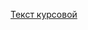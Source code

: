 [Текст курсовой](https://github.com/VexelB/kr3year/blob/8fa8ee9a81a326e72682e8c3f6d9f3bc8e8c6378/%D0%9E%D1%81%D0%BD%D0%BE%D0%B2%D0%BD%D0%BE%D0%B8%CC%86%20%D1%82%D0%B5%D0%BA%D1%81%D1%82%20(1).pdf)

